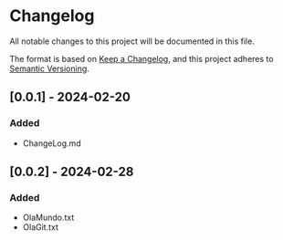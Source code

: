 # Changelog
All notable changes to this project will be documented in this file.

The format is based on [Keep a Changelog](https://keepachangelog.com/en/1.1.0/),
and this project adheres to [Semantic Versioning](https://semver.org/spec/v2.0.0.html).

## [0.0.1] - 2024-02-20
### Added
- ChangeLog.md 

## [0.0.2] - 2024-02-28
### Added
- OlaMundo.txt
- OlaGit.txt
